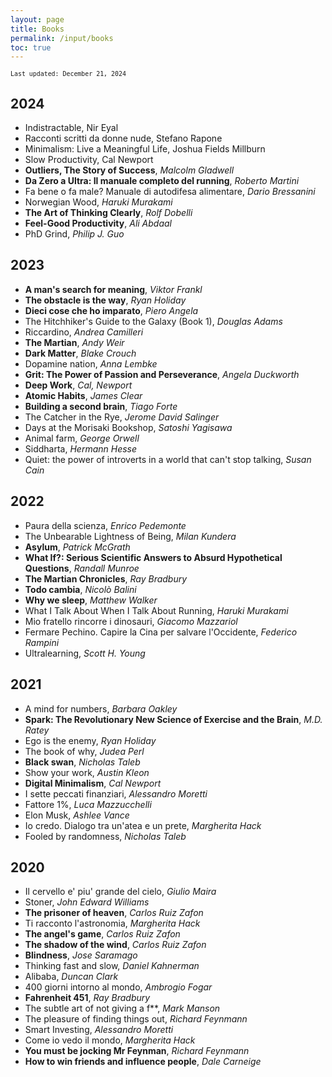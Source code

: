 ```yaml
---
layout: page
title: Books
permalink: /input/books
toc: true
---
```


<small><code>Last updated: December 21, 2024</code></small>

## 2024

* Indistractable, Nir Eyal
* Racconti scritti da donne nude, Stefano Rapone
* Minimalism: Live a Meaningful Life, Joshua Fields Millburn
* Slow Productivity, Cal Newport
* **Outliers, The Story of Success**, *Malcolm Gladwell*
* **Da Zero a Ultra: Il manuale completo del running**, *Roberto Martini*
* Fa bene o fa male? Manuale di autodifesa alimentare, *Dario Bressanini*
* Norwegian Wood, *Haruki Murakami*
* **The Art of Thinking Clearly**, *Rolf Dobelli*
* **Feel-Good Productivity**, *Ali Abdaal*
* PhD Grind, *Philip J. Guo*

## 2023

* **A man's search for meaning**, *Viktor Frankl*
* **The obstacle is the way**, *Ryan Holiday*
* **Dieci cose che ho imparato**, *Piero Angela*
* The Hitchhiker's Guide to the Galaxy (Book 1), *Douglas Adams*
* Riccardino, *Andrea Camilleri*
* **The Martian**, *Andy Weir*
* **Dark Matter**, *Blake Crouch*
* Dopamine nation, *Anna Lembke*
* **Grit: The Power of Passion and Perseverance**, *Angela Duckworth*
* **Deep Work**, *Cal, Newport*
* **Atomic Habits**, *James Clear*
* **Building a second brain**, *Tiago Forte*
* The Catcher in the Rye, *Jerome David Salinger*
* Days at the Morisaki Bookshop, *Satoshi Yagisawa*
* Animal farm, *George Orwell*
* Siddharta, *Hermann Hesse*
* Quiet: the power of introverts in a world that can't stop talking, *Susan Cain*


## 2022

* Paura della scienza, *Enrico Pedemonte*
* The Unbearable Lightness of Being, *Milan Kundera*
* **Asylum**, *Patrick McGrath*
* **What If?: Serious Scientific Answers to Absurd Hypothetical Questions**, *Randall Munroe*
* **The Martian Chronicles**, *Ray Bradbury*
* **Todo cambia**, *Nicolò Balini*
* **Why we sleep**, *Matthew Walker*
* What I Talk About When I Talk About Running, *Haruki Murakami*
* Mio fratello rincorre i dinosauri, *Giacomo Mazzariol*
* Fermare Pechino. Capire la Cina per salvare l'Occidente, *Federico Rampini*
* Ultralearning, *Scott H. Young*


## 2021

* A mind for numbers, *Barbara Oakley*
* **Spark: The Revolutionary New Science of Exercise and the Brain**, *M.D. Ratey*
* Ego is the enemy, *Ryan Holiday*
* The book of why, *Judea Perl*
* **Black swan**, *Nicholas Taleb*
* Show your work, *Austin Kleon*
* **Digital Minimalism**, *Cal Newport*
* I sette peccati finanziari, *Alessandro Moretti*
* Fattore 1%, *Luca Mazzucchelli*
* Elon Musk, *Ashlee Vance*
* Io credo. Dialogo tra un'atea e un prete, *Margherita Hack*
* Fooled by randomness, *Nicholas Taleb*

## 2020

* Il cervello e' piu' grande del cielo, *Giulio Maira*
* Stoner, *John Edward Williams*
* **The prisoner of heaven**, *Carlos Ruiz Zafon*
* Ti racconto l'astronomia, *Margherita Hack*
* **The angel's game**, *Carlos Ruiz Zafon*
* **The shadow of the wind**, *Carlos Ruiz Zafon*
* **Blindness**, *Jose Saramago*
* Thinking fast and slow, *Daniel Kahnerman*
* Alibaba, *Duncan Clark*
* 400 giorni intorno al mondo, *Ambrogio Fogar*
* **Fahrenheit 451**, *Ray Bradbury*
* The subtle art of not giving a f**, *Mark Manson*
* The pleasure of finding things out, *Richard Feynmann*
* Smart Investing, *Alessandro Moretti*
* Come io vedo il mondo, *Margherita Hack*
* **You must be jocking Mr Feynman**, *Richard Feynmann*
* **How to win friends and influence people**, *Dale Carneige*